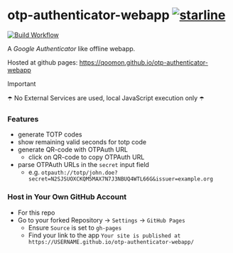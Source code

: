 # otp-authenticator-webapp [![starline](https://starlines.qoo.monster/assets/qoomon/otp-authenticator-webapp)](https://github.com/qoomon/starlines)

[![Build Workflow](https://github.com/qoomon/otp-authenticator-webapp/workflows/Build%20&%20Deploy/badge.svg)](https://github.com/qoomon/otp-authenticator-webapp/actions)

A *Google Authenticator* like offline webapp.

Hosted at github pages: https://qoomon.github.io/otp-authenticator-webapp

> [!Important] 
> ☂️ No External Services are used, local JavaScript execution only ☂️

### Features
* generate TOTP codes
* show remaining valid seconds for totp code
* generate QR-code with OTPAuth URL
  * click on QR-code to copy OTPAuth URL
* parse OTPAuth URLs in the `secret` input field
  * e.g. `otpauth://totp/john.doe?secret=N2SJSUOXCKQM5MAX7N7J3NBUQ4WTL66G&issuer=example.org`
  
### Host in Your Own GitHub Account
* For this repo
* Go to your forked Repository -> `Settings` -> `GitHub Pages`
  * Ensure `Source` is set to `gh-pages`
  * Find your link to the app `Your site is published at https://USERNAME.github.io/otp-authenticator-webapp/`
